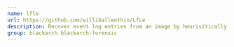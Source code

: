 ```yaml
---
name: lfle
url: https://github.com/williballenthin/LfLe
description: Recover event log entries from an image by heurisitically looking for record structures.
group: blackarch blackarch-forensic
---
```

